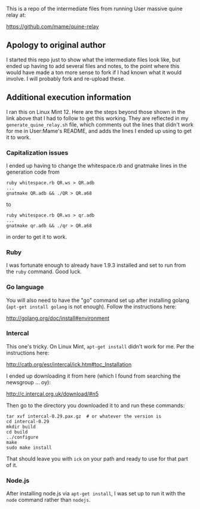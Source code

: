 This is a repo of the intermediate files from running User massive quine relay at:

https://github.com/mame/quine-relay

## Apology to original author ##

I started this repo just to show what the intermediate files look like, but ended up having to add several files and notes, to the point where this would have made a ton more sense to fork if I had known what it would involve.  I will probably fork and re-upload these.

## Additional execution information

I ran this on Linux Mint 12.  Here are the steps beyond those shown in the link above that I had to follow to get this working.  They are reflected in my `generate_quine_relay.sh` file, which comments out the lines that didn't work for me in User:Mame's README, and adds the lines I ended up using to get it to work.

### Capitalization issues ###

I ended up having to change the whitespace.rb and gnatmake lines in the generation code from 

    ruby whitespace.rb QR.ws > QR.adb
    ...
    gnatmake QR.adb && ./QR > QR.a68

to

    ruby whitespace.rb QR.ws > qr.adb
    ...
    gnatmake qr.adb && ./qr > QR.a68

in order to get it to work.

### Ruby ###

I was fortunate enough to already have 1.9.3 installed and set to run from the `ruby` command.  Good luck.

### Go language ###

You will also need to have the "go" command set up after installing golang (`apt-get install golang` is not enough).  Follow the instructions here:

http://golang.org/doc/install#environment

### Intercal ###

This one's tricky.  On Linux Mint, `apt-get install` didn't work for me.  Per the instructions here:

http://catb.org/esr/intercal/ick.htm#toc_Installation

I ended up downloading it from here (which I found from searching the newsgroup ... oy):

http://c.intercal.org.uk/download/#n5

Then go to the directory you downloaded it to and run these commands:

    tar xvf intercal-0.29.pax.gz  # or whatever the version is
    cd intercal-0.29
    mkdir build
    cd build
    ../configure
    make
    sudo make install

That should leave you with `ick` on your path and ready to use for that part of it.

### Node.js ###

After installing node.js via `apt-get install`, I was set up to run it with the `node` command rather than `nodejs`.
